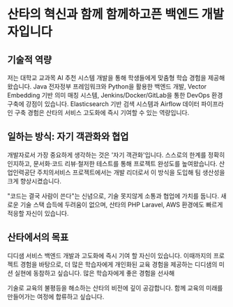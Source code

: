# 산타의 혁신과 함께 함께하고픈 백엔드 개발자입니다

## 기술적 역량

저는 대학교 교과목 AI 추천 시스템 개발을 통해 학생들에게 맞춤형 학습 경험을 제공해 왔습니다. Java 전자정부 프레임워크와 Python을 활용한 백엔드 개발, Vector Embedding 기반 의미 매칭 시스템, Jenkins/Docker/GitLab을 통한 DevOps 환경 구축에 강점이 있습니다. Elasticsearch 기반 검색 시스템과 Airflow 데이터 파이프라인 구축 경험은 산타의 서비스 고도화에 즉시 기여할 수 있는 역량입니다.

## 일하는 방식: 자기 객관화와 협업

개발자로서 가장 중요하게 생각하는 것은 '자기 객관화'입니다. 스스로의 한계를 정확히 인지하고, 문서화·코드 리뷰·철저한 테스트를 통해 프로젝트 완성도를 높여왔습니다. 산업인력공단 주치의서비스 프로젝트에서는 개발 리더로서 이 방식을 도입해 팀 생산성을 크게 향상시켰습니다.

"코드는 결국 사람이 쓴다"는 신념으로, 기술 못지않게 소통과 협업에 가치를 둡니다. 새로운 기술 스택 습득에 두려움이 없으며, 산타의 PHP Laravel, AWS 환경에도 빠르게 적응할 자신이 있습니다.

## 산타에서의 목표

디디샘 서비스 백엔드 개발과 고도화에 즉시 기여 할 자신이 있습니다. 이때까지의 프로젝트 경험을 바탕으로, 더 많은 학습자에게 개인화된 교육 경험을 제공하는 디디샘의 미션 실현에 동참하고 싶습니다.
많은 학습자에게 좋은 경험을 선사해

기술로 교육의 불평등을 해소하는 산타의 비전에 깊이 공감합니다. 함께 교육의 미래를 만들어가는 여정에 합류하고 싶습니다.